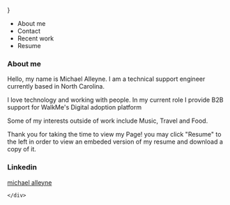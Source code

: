 


<!-- <html lang="en">
<head>
<script type="text/javascript" src="https://platform.linkedin.com/badges/js/profile.js" async defer></script>
    <script src="https://code.jquery.com/jquery-1.10.2.js"></script>
<meta http-equiv="Content-Type" content="text/html; charset=utf-8"/>
</head> 

<body>
<p>Hello World</p> 
<div class="LI-profile-badge"  data-version="v1" data-size="medium" data-locale="en_US" data-type="horizontal" data-theme="dark" data-vanity="michael-alleyne-126aa8191"><a class="LI-simple-link" href='https://www.linkedin.com/in/michael-alleyne-126aa8191?trk=profile-badge'>michael alleyne</a></div>
</body> 
</html> 


 -->


 <!doctype html>
<html lang="en">
<head>
  <script src="https://kit.fontawesome.com/d69b1b7db0.js" crossorigin="anonymous"></script>
  <script type="text/javascript" src="https://platform.linkedin.com/badges/js/profile.js" async defer></script>
    <script src="https://code.jquery.com/jquery-1.10.2.js"></script>
    <link rel="stylesheet" href="https://stackpath.bootstrapcdn.com/bootstrap/4.5.0/css/bootstrap.min.css" integrity="sha384-9aIt2nRpC12Uk9gS9baDl411NQApFmC26EwAOH8WgZl5MYYxFfc+NcPb1dKGj7Sk" crossorigin="anonymous">
    <link rel="stylesheet" href="indexstyles.css"> 
<meta http-equiv="Content-Type" content="text/html; charset=utf-8"/>

<script>
function printContact(){

  $("div.border1").replaceWith( `<div class=" col-sm border1 rounded col-spacing"> <!-- contact section -->
      <h3>Contact</h3> 
      <div class="row"> 
        <p class="col">Name: Michael Alleyne </p>
        <!-- <div class="col"> 2</div> -->
      </div>
      <div class="row"> 
        <p class="col">Ph: 914-882-5427 </p>
        <!-- <div class="col">4</div> -->
      </div>
      <div class="row"> 
        <p class="col">Email: malleyne747@gmail.com </p>
        
      </div>
      <div class="row"> 
        <p class="col">Github: https://github.com/malleyne747 </p>
        <a href="https://github.com/malleyne747"> <i class="fab fa-github fa-2x"></i> </a>
      </div>
      <div class="row"> 
        <p class="col">Download CV: </p>
        <a href="resume-pdf.pdf"> <i class="fas fa-file-download fa-2x "></i> </a>
      </div>
      </div>`); 
  // $("#li-badge").html(` <div class="LI-profile-badge"  data-version="v1" data-size="medium" data-locale="en_US" data-type="horizontal" data-theme="light" data-vanity="michael-alleyne-126aa8191"><a class="LI-simple-link" href='https://www.linkedin.com/in/michael-alleyne-126aa8191?trk=profile-badge'>michael alleyne</a></div>`); 
  }
function printAbout(){
  
  $("div.border1").replaceWith(`<div class="col-sm border1 rounded col-spacing "> <!-- about section -->
      <h3> About me </h3> 
      <p>Hello, my name is Michael Alleyne. I am a technical support engineer currently based in North Carolina.</p>
      <p>I love technology and working with people. In my current role I provide B2B support for WalkMe's Digital adoption platform</p>
      <p> Some of my interests outside of work include Music, Travel and Food.</p> 
      <p> Thank you for taking the time to view my Page! you may click "Resume" to the left in order to view an embeded version of my resume and download a copy of it.</p>  
    </div>`); 
}
function printResume(){
  $("div.border1").replaceWith(`<div class="resume col-sm border1 rounded col-spacing "> <!-- Resume section -->
      <h3> Resume</h3> <embed src="resources/resume-pdf.pdf" type="application/pdf" width="100%" height="100%"> </div> `); 
}

function printWork(){
  $("div.border1").replaceWith(`<div class="resume col-sm border1 rounded col-spacing "> <!-- Resume section -->
      <h3>Recent Work</h3> <embed src="resources/resume-pdf.pdf" type="application/pdf" width="100%" height="100%"> </div> `); 
}
 </script>
}

</head> 

<body>



<div class="container">
  <div class="row">
    <ul class="list-group">
      <li onclick="printAbout()" class="list-group-item"> About me </li>
      <li onclick="printContact()" class="list-group-item"> Contact </li>
      <li onclick="printAbout()" class="list-group-item"> Recent work </li> 
      <li onclick="printResume()" class="list-group-item"> Resume </li>
    </ul>
    <div class="col-sm border1 rounded col-spacing "> <!-- about section -->
      <h3> About me </h3> 
      <p>Hello, my name is Michael Alleyne. I am a technical support engineer currently based in North Carolina.</p>
      <p>I love technology and working with people. In my current role I provide B2B support for WalkMe's Digital adoption platform</p>
      <p> Some of my interests outside of work include Music, Travel and Food.</p> 
      <p> Thank you for taking the time to view my Page! you may click "Resume" to the left in order to view an embeded version of my resume and download a copy of it.</p>  
    </div>
    <div class="col-sm border2 rounded col-spacing "> <!-- Linkedin section -->
      <h3> Linkedin </h3> 
      <div id="li-badge"><div class="LI-profile-badge"  data-version="v1" data-size="medium" data-locale="en_US" data-type="horizontal" data-theme="dark" data-vanity="michael-alleyne-126aa8191"><a class="LI-simple-link" href='https://www.linkedin.com/in/michael-alleyne-126aa8191?trk=profile-badge'>michael alleyne</a></div></div>
  </div>
    
    </div>
</div>


</body> 
</html> 



